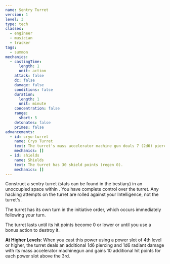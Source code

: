 ```yaml
---
name: Sentry Turret
version: 1
level: 3
type: tech
classes:
  - engineer
  - musician
  - tracker
tags:
  - summon
mechanics:
  - castingTime:
      length: 1
      unit: action
    attack: false
    dc: false
    damage: false
    conditions: false
    duration:
      length: 1
      unit: minute
    concentration: false
    range:
      short: 5
    detonates: false
    primes: false
advancements:
  - id: cryo-turret
    name: Cryo Turret
    text: The turret's mass accelerator machine gun deals 7 (2d6) piercing and 7 (2d6) cold damage. Instead of flamethrower, the turret can innately cast cryo beam 5 times per day.
    mechanics: []
  - id: shields
    name: Shields
    text: The turret has 30 shield points (regen 0).
    mechanics: []
---
```

Construct a sentry turret (stats can be found in the bestiary) in an unoccupied space within <me-distance length="5" />. You have complete control over the turret. Any hacking
attempts on the turret are rolled against your Intelligence, not the turret's.

The turret has its own turn in the initiative order, which occurs immediately following your turn.

The turret lasts until its hit points become 0 or lower or until you use a bonus action to destroy it.

__At Higher Levels__: When you cast this power using a power slot of 4th level or higher, the turret deals an additional
1d6 piercing and 1d6 radiant damage with its mass accelerator machinegun and gains 10 additional hit points for
each power slot above the 3rd.
